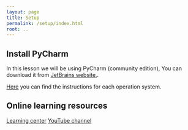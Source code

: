 ```yaml
---
layout: page
title: Setup
permalink: /setup/index.html
root: ..
---
```


## Install PyCharm

In this lesson we will be using PyCharm (community edition),
You can download it from [JetBrains website][pycharm-download],.

[Here][pycharm-instructions] you can find the instructions for each operation system.

## Online learning resources

[Learning center](https://www.jetbrains.com/pycharm/learning-center/)
[YouTube channel](https://www.youtube.com/channel/UCGp4UBwpTNegd_4nCpuBcow)


[pycharm-download]: https://www.jetbrains.com/pycharm/download/#section=mac
[pycharm-instructions]: https://www.jetbrains.com/help/pycharm/installation-guide.html#standalone
